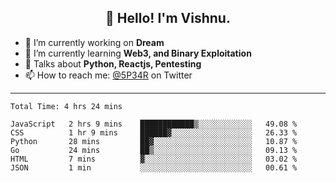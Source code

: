 <h2 align="center">👋 Hello! I'm Vishnu.</h2>


- 🔭 I’m currently working on **Dream**
- 🌱 I’m currently learning **Web3, and Binary Exploitation**
- 💬 Talks about **Python, Reactjs, Pentesting**
- 📫 How to reach me: [@5P34R](https://twitter.com/Vishnu27302693) on Twitter

---
<!--START_SECTION:waka-->

```text
Total Time: 4 hrs 24 mins

JavaScript   2 hrs 9 mins    ████████████▒░░░░░░░░░░░░   49.08 %
CSS          1 hr 9 mins     ██████▓░░░░░░░░░░░░░░░░░░   26.33 %
Python       28 mins         ██▓░░░░░░░░░░░░░░░░░░░░░░   10.87 %
Go           24 mins         ██▒░░░░░░░░░░░░░░░░░░░░░░   09.13 %
HTML         7 mins          ▓░░░░░░░░░░░░░░░░░░░░░░░░   03.02 %
JSON         1 min           ░░░░░░░░░░░░░░░░░░░░░░░░░   00.61 %
```

<!--END_SECTION:waka-->
